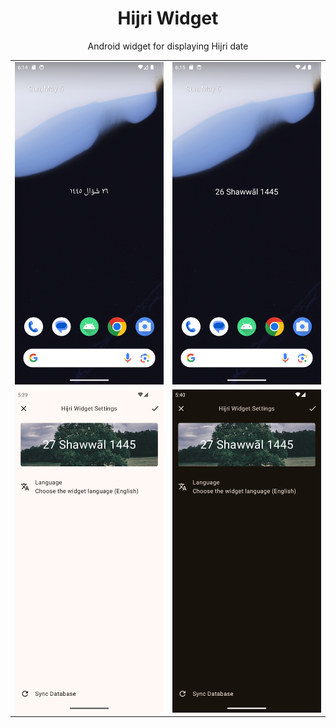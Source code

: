<h1 align="center">Hijri Widget</h1>

<p align="center">
Android widget for displaying Hijri date
</p>

|                                                            |                                                          |
| ---------------------------------------------------------- | -------------------------------------------------------- |
| ![Widget in Arabic](screenshots/ar.png)                    | ![Widget in English](screenshots/en.png)                 |
| ![Widget preferences in light mode](screenshots/light.png) | ![Widget preferences in dark mode](screenshots/dark.png) |
